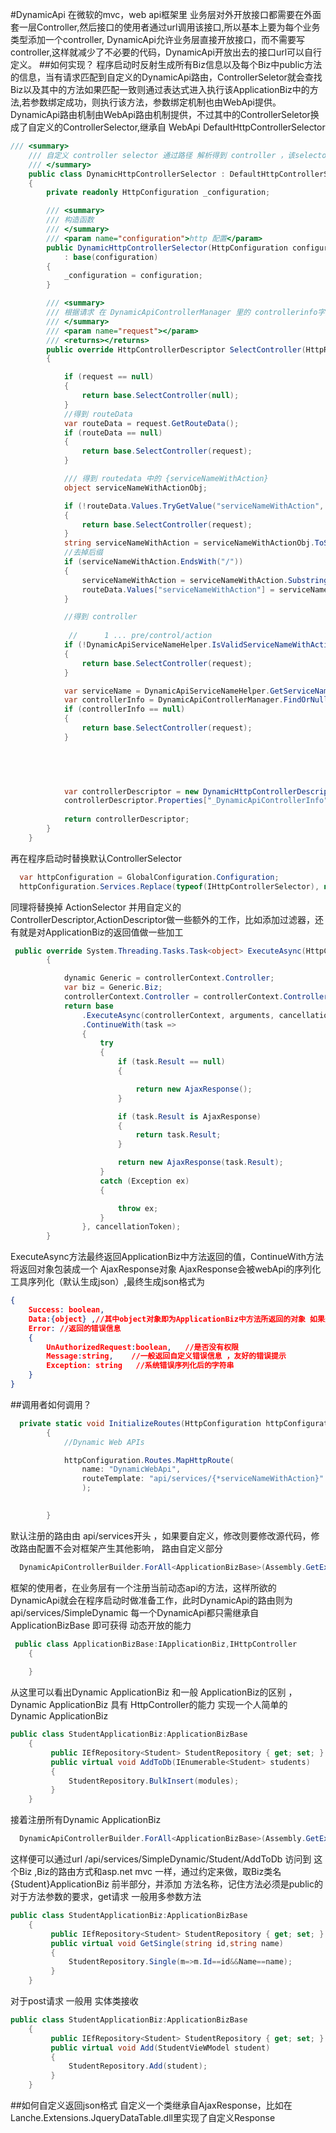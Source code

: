 #DynamicApi
在微软的mvc，web api框架里 业务层对外开放接口都需要在外面套一层Controller,然后接口的使用者通过url调用该接口,所以基本上要为每个业务类型添加一个controller,
DynamicApi允许业务层直接开放接口，而不需要写controller,这样就减少了不必要的代码，DynamicApi开放出去的接口url可以自行定义。
##如何实现？
程序启动时反射生成所有Biz信息以及每个Biz中public方法的信息，当有请求匹配到自定义的DynamicApi路由，ControllerSeletor就会查找Biz以及其中的方法如果匹配一致则通过表达式进入执行该ApplicationBiz中的方法,若参数绑定成功，则执行该方法，参数绑定机制也由WebApi提供。
DynamicApi路由机制由WebApi路由机制提供，不过其中的ControllerSeletor换成了自定义的ControllerSelector,继承自 WebApi DefaultHttpControllerSelector
```c#
/// <summary>
    /// 自定义 controller selector 通过路径 解析得到 controller ，该selector 为 动态controller 接收请求入口 ，前面的动作 asp.net 帮我完成
    /// </summary>
    public class DynamicHttpControllerSelector : DefaultHttpControllerSelector
    {
        private readonly HttpConfiguration _configuration;

        /// <summary>
        /// 构造函数
        /// </summary>
        /// <param name="configuration">http 配置</param>
        public DynamicHttpControllerSelector(HttpConfiguration configuration)
            : base(configuration)
        {
            _configuration = configuration;
        }

        /// <summary>
        /// 根据请求 在 DynamicApiControllerManager 里的 controllerinfo字典 找到并 生成 HttpControllerDescriptor
        /// </summary>
        /// <param name="request"></param>
        /// <returns></returns>
        public override HttpControllerDescriptor SelectController(HttpRequestMessage request)
        {

            if (request == null)
            {
                return base.SelectController(null);
            }
            //得到 routeData
            var routeData = request.GetRouteData();
            if (routeData == null)
            {
                return base.SelectController(request);
            }

            /// 得到 routedata 中的 {serviceNameWithAction}
            object serviceNameWithActionObj;

            if (!routeData.Values.TryGetValue("serviceNameWithAction", out serviceNameWithActionObj))
            {
                return base.SelectController(request);
            }
            string serviceNameWithAction = serviceNameWithActionObj.ToString();
            //去掉后缀
            if (serviceNameWithAction.EndsWith("/"))
            {
                serviceNameWithAction = serviceNameWithAction.Substring(0, serviceNameWithAction.Length - 1);
                routeData.Values["serviceNameWithAction"] = serviceNameWithAction;
            }

            //得到 controller
           
             //      1 ... pre/control/action  
            if (!DynamicApiServiceNameHelper.IsValidServiceNameWithAction(serviceNameWithAction))
            {
                return base.SelectController(request);
            }

            var serviceName = DynamicApiServiceNameHelper.GetServiceNameInServiceNameWithAction(serviceNameWithAction);
            var controllerInfo = DynamicApiControllerManager.FindOrNull(serviceName);
            if (controllerInfo == null)
            {
                return base.SelectController(request);
            }

        


            
            var controllerDescriptor = new DynamicHttpControllerDescriptor(_configuration, controllerInfo.ServiceName, controllerInfo.ApiControllerType, controllerInfo.Filters);
            controllerDescriptor.Properties["_DynamicApiControllerInfo"] = controllerInfo;
           
            return controllerDescriptor;
        }
    }
```
再在程序启动时替换默认ControllerSelector

```c#
  var httpConfiguration = GlobalConfiguration.Configuration;
  httpConfiguration.Services.Replace(typeof(IHttpControllerSelector), new DynamicHttpControllerSelector(httpConfiguration));
```


同理将替换掉 ActionSelector 并用自定义的ControllerDescriptor,ActionDescriptor做一些额外的工作，比如添加过滤器，还有就是对ApplicationBiz的返回值做一些加工


```c#
 public override System.Threading.Tasks.Task<object> ExecuteAsync(HttpControllerContext controllerContext, System.Collections.Generic.IDictionary<string, object> arguments, System.Threading.CancellationToken cancellationToken)
        {

            dynamic Generic = controllerContext.Controller;
            var biz = Generic.Biz;
            controllerContext.Controller = controllerContext.Controller = biz;
            return base
                .ExecuteAsync(controllerContext, arguments, cancellationToken)
                .ContinueWith(task =>
                {
                    try
                    {
                        if (task.Result == null)
                        {

                            return new AjaxResponse();
                        }

                        if (task.Result is AjaxResponse)
                        {
                            return task.Result;
                        }

                        return new AjaxResponse(task.Result);
                    }
                    catch (Exception ex)
                    {

                        throw ex;
                    }
                }, cancellationToken);
        }
```
ExecuteAsync方法最终返回ApplicationBiz中方法返回的值，ContinueWith方法将返回对象包装成一个 AjaxResponse对象 AjaxResponse会被webApi的序列化工具序列化（默认生成json）,最终生成json格式为
```json
{
    Success: boolean,
    Data:{object} ,//其中object对象即为ApplicationBiz中方法所返回的对象 如果返回集合，则此时其中为数组
    Error: //返回的错误信息
    {
        UnAuthorizedRequest:boolean,   //是否没有权限
        Message:string,    //一般返回自定义错误信息 ，友好的错误提示
        Exception: string   //系统错误序列化后的字符串
    }
}
```
##调用者如何调用？
```c#
  private static void InitializeRoutes(HttpConfiguration httpConfiguration)
        {
            //Dynamic Web APIs

            httpConfiguration.Routes.MapHttpRoute(
                name: "DynamicWebApi",
                routeTemplate: "api/services/{*serviceNameWithAction}"
                );

          
        }
```
默认注册的路由由 api/services开头 ，如果要自定义，修改则要修改源代码，修改路由配置不会对框架产生其他影响，
路由自定义部分
```c#
  DynamicApiControllerBuilder.ForAll<ApplicationBizBase>(Assembly.GetExecutingAssembly(), "SimpleDynamic").Build();
```
框架的使用者，在业务层有一个注册当前动态api的方法，这样所欲的DynamicApi就会在程序启动时做准备工作，此时DynamicApi的路由则为api/services/SimpleDynamic
每一个DynamicApi都只需继承自 ApplicationBizBase 即可获得 动态开放的能力
```c#
 public class ApplicationBizBase:IApplicationBiz,IHttpController
    {
       
    }
```
从这里可以看出Dynamic ApplicationBiz 和一般 ApplicationBiz的区别 ，Dynamic ApplicationBiz 具有 HttpController的能力
实现一个人简单的 Dynamic ApplicationBiz
```c#
public class StudentApplicationBiz:ApplicationBizBase
    {
         public IEfRepository<Student> StudentRepository { get; set; }
         public virtual void AddToDb(IEnumerable<Student> students)
         {
             StudentRepository.BulkInsert(modules);
         }
    }
```
接着注册所有Dynamic ApplicationBiz
```c#
  DynamicApiControllerBuilder.ForAll<ApplicationBizBase>(Assembly.GetExecutingAssembly(), "SimpleDynamic").Build();
```
这样便可以通过url /api/services/SimpleDynamic/Student/AddToDb 访问到 这个Biz ,Biz的路由方式和asp.net mvc 一样，通过约定来做，取Biz类名{Student}ApplicationBiz
前半部分，并添加 方法名称，记住方法必须是public的
对于方法参数的要求，get请求 一般用多参数方法
```c#
public class StudentApplicationBiz:ApplicationBizBase
    {
         public IEfRepository<Student> StudentRepository { get; set; }
         public virtual void GetSingle(string id,string name)
         {
             StudentRepository.Single(m=>m.Id==id&&Name==name);
         }
    }
```
对于post请求 一般用 实体类接收
```c#
public class StudentApplicationBiz:ApplicationBizBase
    {
         public IEfRepository<Student> StudentRepository { get; set; }
         public virtual void Add(StudentVieWModel student)
         {
             StudentRepository.Add(student);
         }
    }
```
##如何自定义返回json格式
自定义一个类继承自AjaxResponse，比如在Lanche.Extensions.JqueryDataTable.dll里实现了自定义Response





